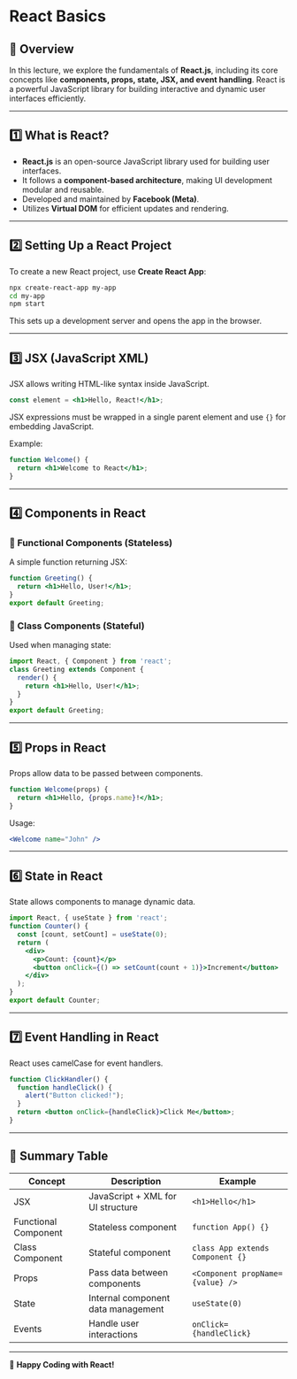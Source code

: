 # **React Basics**

## **📌 Overview**
In this lecture, we explore the fundamentals of **React.js**, including its core concepts like **components, props, state, JSX, and event handling**. React is a powerful JavaScript library for building interactive and dynamic user interfaces efficiently.

---

## **1️⃣ What is React?**
- **React.js** is an open-source JavaScript library used for building user interfaces.
- It follows a **component-based architecture**, making UI development modular and reusable.
- Developed and maintained by **Facebook (Meta)**.
- Utilizes **Virtual DOM** for efficient updates and rendering.

---

## **2️⃣ Setting Up a React Project**
To create a new React project, use **Create React App**:
```bash
npx create-react-app my-app
cd my-app
npm start
```
This sets up a development server and opens the app in the browser.

---

## **3️⃣ JSX (JavaScript XML)**
JSX allows writing HTML-like syntax inside JavaScript.
```jsx
const element = <h1>Hello, React!</h1>;
```
JSX expressions must be wrapped in a single parent element and use `{}` for embedding JavaScript.

Example:
```jsx
function Welcome() {
  return <h1>Welcome to React</h1>;
}
```

---

## **4️⃣ Components in React**
### **🔹 Functional Components** (Stateless)
A simple function returning JSX:
```jsx
function Greeting() {
  return <h1>Hello, User!</h1>;
}
export default Greeting;
```

### **🔹 Class Components** (Stateful)
Used when managing state:
```jsx
import React, { Component } from 'react';
class Greeting extends Component {
  render() {
    return <h1>Hello, User!</h1>;
  }
}
export default Greeting;
```

---

## **5️⃣ Props in React**
Props allow data to be passed between components.
```jsx
function Welcome(props) {
  return <h1>Hello, {props.name}!</h1>;
}
```
Usage:
```jsx
<Welcome name="John" />
```

---

## **6️⃣ State in React**
State allows components to manage dynamic data.
```jsx
import React, { useState } from 'react';
function Counter() {
  const [count, setCount] = useState(0);
  return (
    <div>
      <p>Count: {count}</p>
      <button onClick={() => setCount(count + 1)}>Increment</button>
    </div>
  );
}
export default Counter;
```

---

## **7️⃣ Event Handling in React**
React uses camelCase for event handlers.
```jsx
function ClickHandler() {
  function handleClick() {
    alert("Button clicked!");
  }
  return <button onClick={handleClick}>Click Me</button>;
}
```

---

## **📌 Summary Table**
| Concept | Description | Example |
|---------|-------------|---------|
| JSX | JavaScript + XML for UI structure | `<h1>Hello</h1>` |
| Functional Component | Stateless component | `function App() {}` |
| Class Component | Stateful component | `class App extends Component {}` |
| Props | Pass data between components | `<Component propName={value} />` |
| State | Internal component data management | `useState(0)` |
| Events | Handle user interactions | `onClick={handleClick}` |

---

🚀 **Happy Coding with React!**


